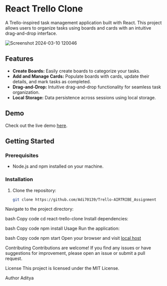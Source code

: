 

# React Trello Clone

A Trello-inspired task management application built with React. This project allows users to organize tasks using boards and cards with an intuitive drag-and-drop interface.

![Screenshot 2024-03-10 120046](https://github.com/Adi70139/Trello-AIRTRIBE-Assignment/assets/93106914/dff38f18-cdb8-4ebb-bc61-374f5f084af4)

## Features

- **Create Boards:** Easily create boards to categorize your tasks.
- **Add and Manage Cards:** Populate boards with cards, update their details, and mark tasks as completed.
- **Drag-and-Drop:** Intuitive drag-and-drop functionality for seamless task organization.
- **Local Storage:** Data persistence across sessions using local storage.

## Demo

Check out the live demo [here](#).

## Getting Started

### Prerequisites

- Node.js and npm installed on your machine.

### Installation

1. Clone the repository:

   ```bash
   git clone https://github.com/Adi70139/Trello-AIRTRIBE_Assignment
Navigate to the project directory:

bash
Copy code
cd react-trello-clone
Install dependencies:

bash
Copy code
npm install
Usage
Run the application:

bash
Copy code
npm start
Open your browser and visit [local host](http://localhost:5173)

Contributing
Contributions are welcome! If you find any issues or have suggestions for improvement, please open an issue or submit a pull request.

License
This project is licensed under the MIT License.

Author
Aditya
